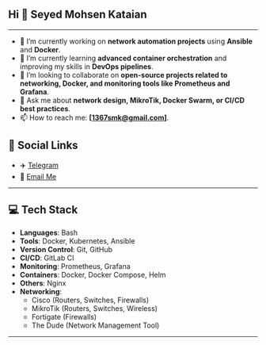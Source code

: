 ## Hi 👋 Seyed Mohsen Kataian

<!--
**smk1367/smk1367** is a ✨ _special_ ✨ repository because its `README.md` (this file) appears on your GitHub profile.

Here are some ideas to get you started:

- 🔭 I’m currently working on ...
- 🌱 I’m currently learning ...
- 👯 I’m looking to collaborate on ...
- 🤔 I’m looking for help with ...
- 💬 Ask me about ...
- 📫 How to reach me: ...
- 😄 Pronouns: ...
- ⚡ Fun fact: ...
-->








---

- 🔭 I’m currently working on **network automation projects** using **Ansible** and **Docker**.  
- 🌱 I’m currently learning **advanced container orchestration** and improving my skills in **DevOps pipelines**.  
- 👯 I’m looking to collaborate on **open-source projects related to networking, Docker, and monitoring tools like Prometheus and Grafana**.  
- 💬 Ask me about **network design, MikroTik, Docker Swarm, or CI/CD best practices**.  
- 📫 How to reach me: **[1367smk@gmail.com]**.










## 📱 Social Links

- ✈️ [Telegram](t.me/seyemohsen)
- 📧 [Email Me](mailto:1367smk@gmail.com)














---

## 💻 Tech Stack

- **Languages**: Bash  
- **Tools**: Docker, Kubernetes, Ansible  
- **Version Control**: Git, GitHub  
- **CI/CD**: GitLab CI  
- **Monitoring**: Prometheus, Grafana  
- **Containers**: Docker, Docker Compose, Helm  
- **Others**: Nginx  
- **Networking**:
  - Cisco (Routers, Switches, Firewalls)  
  - MikroTik (Routers, Switches, Wireless)  
  - Fortigate (Firewalls)  
  - The Dude (Network Management Tool)

---
